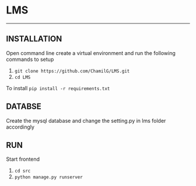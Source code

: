 # LMS
------------

INSTALLATION
------------

Open command line create a virtual environment and run the following commands to setup
1. `git clone https://github.com/ChamilG/LMS.git`
2. `cd LMS`

To install 
`pip install -r requirements.txt`

DATABSE
---
Create the mysql database and change the setting.py in lms folder accordingly

RUN
---

Start frontend
1. `cd src`
2. `python manage.py runserver`
